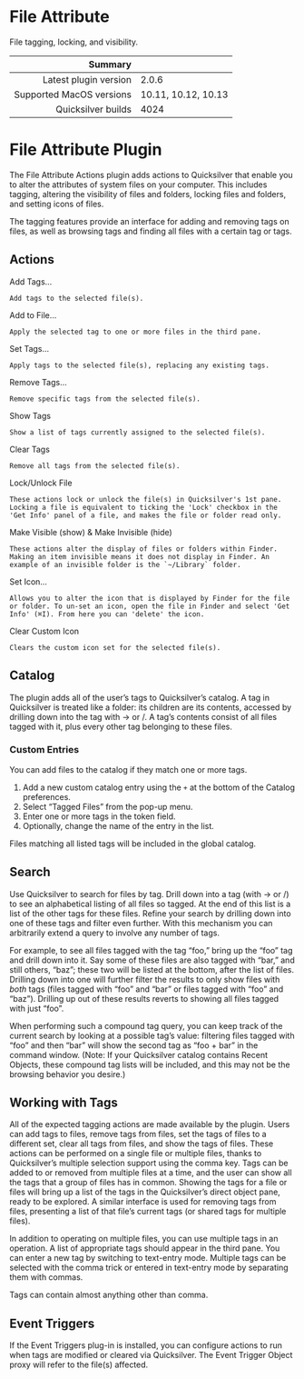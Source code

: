 # File Attribute

File tagging, locking, and visibility.

 Summary                  | &nbsp; 
-------------------------:|:--------------------
 Latest plugin version    | 2.0.6
 Supported MacOS versions | 10.11, 10.12, 10.13
 Quicksilver builds       | 4024


# File Attribute Plugin

The File Attribute Actions plugin adds actions to Quicksilver that enable you
to alter the attributes of system files on your computer. This includes
tagging, altering the visibility of files and folders, locking files and
folders, and setting icons of files.

The tagging features provide an interface for adding and removing tags on
files, as well as browsing tags and finding all files with a certain tag or
tags.

## Actions

Add Tags…

    Add tags to the selected file(s).
Add to File…

    Apply the selected tag to one or more files in the third pane.
Set Tags…

    Apply tags to the selected file(s), replacing any existing tags.
Remove Tags…

    Remove specific tags from the selected file(s).
Show Tags

    Show a list of tags currently assigned to the selected file(s).
Clear Tags

    Remove all tags from the selected file(s).
Lock/Unlock File

    These actions lock or unlock the file(s) in Quicksilver's 1st pane. Locking a file is equivalent to ticking the 'Lock' checkbox in the 'Get Info' panel of a file, and makes the file or folder read only.
Make Visible (show) & Make Invisible (hide)

    These actions alter the display of files or folders within Finder. Making an item invisible means it does not display in Finder. An example of an invisible folder is the `~/Library` folder.
Set Icon…

    Allows you to alter the icon that is displayed by Finder for the file or folder. To un-set an icon, open the file in Finder and select 'Get Info' (⌘I). From here you can 'delete' the icon.
Clear Custom Icon

    Clears the custom icon set for the selected file(s).

## Catalog

The plugin adds all of the user’s tags to Quicksilver’s catalog. A tag in
Quicksilver is treated like a folder: its children are its contents, accessed
by drilling down into the tag with → or /. A tag’s contents consist of all
files tagged with it, plus every other tag belonging to these files.

### Custom Entries

You can add files to the catalog if they match one or more tags.

  1. Add a new custom catalog entry using the `+` at the bottom of the Catalog preferences.
  2. Select “Tagged Files” from the pop-up menu.
  3. Enter one or more tags in the token field.
  4. Optionally, change the name of the entry in the list.

Files matching all listed tags will be included in the global catalog.

## Search

Use Quicksilver to search for files by tag. Drill down into a tag (with → or
/) to see an alphabetical listing of all files so tagged. At the end of this
list is a list of the other tags for these files. Refine your search by
drilling down into one of these tags and filter even further. With this
mechanism you can arbitrarily extend a query to involve any number of tags.

For example, to see all files tagged with the tag “foo,” bring up the “foo”
tag and drill down into it. Say some of these files are also tagged with
“bar,” and still others, “baz”; these two will be listed at the bottom, after
the list of files. Drilling down into one will further filter the results to
only show files with _both_ tags (files tagged with “foo” and “bar” or files
tagged with “foo” and “baz”). Drilling up out of these results reverts to
showing all files tagged with just “foo”.

When performing such a compound tag query, you can keep track of the current
search by looking at a possible tag’s value: filtering files tagged with “foo”
and then “bar” will show the second tag as “foo + bar” in the command window.
(Note: If your Quicksilver catalog contains Recent Objects, these compound tag
lists will be included, and this may not be the browsing behavior you desire.)

## Working with Tags

All of the expected tagging actions are made available by the plugin. Users
can add tags to files, remove tags from files, set the tags of files to a
different set, clear all tags from files, and show the tags of files. These
actions can be performed on a single file or multiple files, thanks to
Quicksilver’s multiple selection support using the comma key. Tags can be
added to or removed from multiple files at a time, and the user can show all
the tags that a group of files has in common. Showing the tags for a file or
files will bring up a list of the tags in the Quicksilver’s direct object
pane, ready to be explored. A similar interface is used for removing tags from
files, presenting a list of that file’s current tags (or shared tags for
multiple files).

In addition to operating on multiple files, you can use multiple tags in an
operation. A list of appropriate tags should appear in the third pane. You can
enter a new tag by switching to text-entry mode. Multiple tags can be selected
with the comma trick or entered in text-entry mode by separating them with
commas.

Tags can contain almost anything other than comma.

## Event Triggers

If the Event Triggers plug-in is installed, you can configure actions to run
when tags are modified or cleared via Quicksilver. The Event Trigger Object
proxy will refer to the file(s) affected.